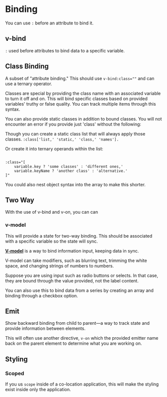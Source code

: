 # Binding

You can use `:` before an attribute to bind it.

## v-bind

`:` used before attributes to bind data to a specific variable.

## Class Binding

A subset of "attribute binding." This should use `v-bind:class=""` and can use a ternary operator.

Classes are special by providing the class name with an associated variable to turn it off and on. This will bind specific classes based on provided variables' truthy or false quality. You can track multiple items through this syntax.

You can also provide static classes in addition to bound classes. You will not encounter an error if you provide just 'class' without the following:

Though you can create a static class list that will always apply those classes. `:class['list,' 'static,' 'class,' 'names'].`

Or create it into ternary operands within the list:

```vue

:class="[
    variable.key ? 'some classes' : 'different ones,' 
    variable.keyName ? 'another class' : 'alternative.' 
]"

```

You could also nest object syntax into the array to make this shorter.

## Two Way

With the use of v-bind and v-on, you can can

### v-model

This will provide a state for two-way binding. This should be associated with a specific variable so the state will sync.

[**V-model**](https://vuejs.org/guide/components/v-model.html) is a way to bind information input, keeping data in sync.

V-model can take modifiers, such as blurring text, trimming the white space, and changing strings of numbers to numbers.

Suppose you are using input such as radio buttons or selects. In that case, they are bound through the value provided, not the label content.

You can also use this to bind data from a series by creating an array and binding through a checkbox option.

## Emit

Show backward binding from child to parent—a way to track state and provide information between elements.

This will often use another directive, `v-on` which the provided emitter name back on the parent element to determine what you are working on.

## Styling

### Scoped

If you us `scope` inside of a co-location application, this will make the styling exist inside only the application.

